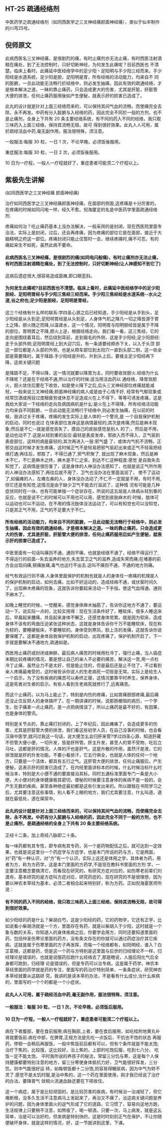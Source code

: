 ## HT-25 疏通经络剂

中医药学之疏通经络剂（如同西医学之三叉神经痛颜面神经痛），类似于仙丰制作的川芎25号。

## 倪师原文

此病西医名三叉神经痛，是很剧烈的痛，有时止痛剂亦无法止痛，有时西医注射酒精在痛处，到了无法控制时，只好切断神经，为何发生此痛呢？目前西医也 不清楚。临床上看时，此痛延中医经络学中的足少阳丶足阳明与手少阳三经而来。手少阳经是水道系统，足少阳是胆，足阳明是胃，所有经络的活动能力，均来自不 同的脏腑，一旦此动能无法畅行於经络中，则必发生抽痛，因此有效的疏通经络，才是根本解决之道，一昧的靠止痛药，只会造成更大的伤害，尤其是肝脏，肝脏管 大便的排泄，任何止痛药服用後如产生便秘，就表示肝的损害已造成了。

此丸的设计就是针对上面三经络而来的，可以保持其间气血的流畅，而使痛完全去除，永不再发。中药有分入脏腑与入经络的药，因此完全不同於一般的方剂，也不是止痛剂，全身上下共有 20 条主要经络系统，有不同的药入不同的经络，我只取三味药入上面三经络，保持其流畅无阻，故可 得到很好效果。此丸人人可用，属於疏经活血中药,毫无副作用，服法很特殊，须注意。

一般服法∶每服 30 粒，一日 1 次，不论早晚，必须饭後服用。

重症服法∶每服 30 粒，一日 2 次，必须饭後服用。

10 日为一疗程，一般人一疗程就好了，重症患者可能须二个疗程以上。

## 紫极先生讲解

(如同西医学之三叉神经痛 颜面神经痛)

治疗如同西医学之三叉神经痛颜面神经痛，在面部的侧面,这疼痛是十分厉害的，在疼痛的时候如同闪电一样，经久不愈。倪海厦定的名是中医药学里面疏通经络剂.

疼痛如何治？吃止痛药基本上没办法解决，一般采用的是封闭，现在西医院里面专治法，实际上是封闭，过后，还会再疼痛，因为疼痛的部位它是在面部，接近于大脑精明之府这一部位。疼痛封闭只能止住暂时一会，继续疼痛时,痛不可忍，有的痛起来生不如死，虽然此病不要命。

#### 此病西医名三叉神经痛，是很剧烈的痛(如同电闪般痛)，有时止痛剂亦无法止痛，有时西医注射酒精在痛处，到了无法控制时，只好切断神经(让人神感知不到它了)

这病后遗症很大,很容易造成面瘫,即口眼歪斜。

#### 为何发生此痛呢?目前西医也不清楚。临床上看时，此痛延中医经络学中的足少阳胆经、足阳明胃经与手少阳三焦经三经而来。手少阳三焦经经是水道系统--水火之道,谷之府也;足少阳是胆经，足阳明是胃经，

这三个经络有什幺样的联系:学四圣心源之后已经知道，手少阳经是从手到头，足少阳经是从头到足;足阳明胃经是从头到足，人身体气机之降凡一切之降皆源于胃 土之降，胆火随之而降,以温肾水，这一个情况，阳明胃与阳明胆经皆是属于不降的部位，胃明胃之不降,胆火上逆，根据经络走向，我们看一看，这三焦经，它的 走向是围绕着耳后，然后绕到耳前，走到眉毛的外侧，这是手少阳经;足少阳胆经:走于头部外侧;足阳明胃经上到大迎穴后，有一条道要经颊赤下关，以入于头顶 部这一部位都是人头部的外侧，也是从颊车部位到太阳穴一直到头部二侧，这一些全部是需要降的，属于降路.手少阳经是升的，升到头上后，要接主足少阳经再下 降，这病关键问题

是降路不足，不得以降，这一情况就要以降胃为主，同时要收敛胆火.经络为什幺不降呢？还是在于经络不通,所以治疗的时候:适当用活血药以 通经络，降胃敛胆火，胆火敛住后要在下收敛，如是使火降下之后,后头三叉神经部位疼痛就能减轻，一般来说三叉神经痛;颜面神经痛的病人或是由于心情不好, 经常有气郁现象或经常饮酒或用目过度眼疲劳或休息不足造成火在上不得下，等等可诱发疼痛，这是我给大家说一下经络的走向及病因病机是什幺:是火在上不得降，所有经络活动能力均来自不同脏腑，一旦此动能无法畅行于经络中,则必发生抽痛，在以前的时候，我讲过关于疼痛，疼痛的发生实际上是人体的一个警讯,是 一个自我保护机制的启动，同时也说过
在体表部位发痒这是病情最轻的;其次是疼痛;然后是麻木现象;然后是不仁--就是感觉丧失了，摸自己的皮肤感觉是别人 的了;，然后是不用，是动也动不了.这是从轻到重的反应:最轻是表皮发痒，邪欲入而不得入，正气驱到表皮部位，这样的病是最轻的;其次再进入一层:邪气盛 了，或体内气机不流畅，正邪交战这时候才发生疼痛，这时候正气不是轻易把邪气驱赶出来或正气不轻易把经络打通;再往后，邪胜了，不得已通了,邪气积聚了, 就出现了麻木现象，然后是麻木不仁，不仁是麻木之终，麻木是不仁之渐，到达不仁这种程度:感觉 是自我失去知觉了，这病情是很厉害了，这是身体的人神没办法感知了，也就是说正气所作用的人神没办法感知了;再往后就不用了，卫气也没办法在里面滋润了， 使不了运动了,如偏瘫的人，左瘫左痪的人，身体没办法动了;不仁不一定就是不用，有时不用,但它还是有知觉,这情况是由于缺少卫气不能去行滋润了，这种情 况有可能是几种症状同时在一块，也有可能单独一个症状存在，所说的这五层是人体病从轻到重的反应，也就是说不仁的时候可以不用也可以用，感觉到皮肤麻木的 时候，肢体可以运动也可以不运动，在不用的情况肢体没法运动了，可以有知觉也可以没知觉，只是其正气不用，正气的不足要大于不仁。

#### 所有经络的活动能力，均来自不同的脏腑，一旦此动能无法畅行于经络中，则必发生抽痛，因此有效的疏通经络，才是根本解决之道。一昧的靠止痛药，只会造成更大的伤害，尤其是肝脏，肝脏管大便的排泄，任何止痛药服用后如产生便秘，就表示肝的损害已造成了。

中医里面有一句话叫痛则不通，通则不痛，也就是经络不通了，经络不得运行了,不得运行的前面--失去滋养的地方,失去营卫之气的滋养,造成失荣而痛;在堵塞的前方会出现闷痛,顿痛胀痛,毒气也运行不出去.这叫不痛则不通，不通的地方则痛。

经气有效运行则不痛.人身体里面保护的机制也就是人的身体任一疼痛的机理是人的保护机制的启动，如何去痛，比如不好运动的，造成经络不通，或伏案时间久了，出现麻木疼痛的现象，这就告诉你要起来活动一下手指，使这气血得通，通则不麻木了。

如晚上睡觉的时候，一觉醒来，感觉身体麻木抽筋了，告诉你这地方不通了，要运动一下。说实际一点的，比较实用得：现在生活条件好了，睡软床，很多人睡这床后，早晨起来腰痛，并且起来身体不解乏，还感觉身体劳累。就是因为软床，造成身体不该有的弯曲压迫紧张这种状态，这就是身体告诉你千万不能睡软床，现在称为棕的，要睡硬板床，不要睡软的。身体受到寒风，脸上冻的发痛，这就告诉你说要保暖了。这都是身体自我保护机制的启动，出现疼痛了，保护机制开启了。下一步就是要解决不通地方,疏通如是。

西医用止痛药或封闭或麻醉，最后病人痛苦的时候用杜冷丁，强行止痛，当人癌症末期比较疼痛的情况，要是想让自己的亲人不必要的痛苦，解决这一苦,用一点杜冷丁止痛，虽然业力不是太好，但是能止住的，但是最后还是止不住了，不过看到亲人疼痛最难受的，这时候告诉你说人的生老病死一切皆是无常。实际上是给生人一个启示，为了没有疾病的痛苦可以寿终正寝，这情况要靠平时养生，保养身体，这是死者对生者的启示。有些人看到生老病死就修行了,远离痛苦。

而这个止痛药，以为马上能止了，特别是内伤的疼痛，比如胃痛胆部疼痛,最后痛还没止住反把人的身体搞坏了。在一期讲课的时候，说那肠梗阻的病历，一个学生，肚子痛拿一点止痛药，差一点把病情误了，所以止痛药是最不好的，有因果，也是身体的警讯。

特别是关节炎的，靠止痛打封闭的，上了年纪后，因此瘫痪了，会造成更多的伤害，尤其是肝脏管大便的排泄，我们看这些初学人员，在自己没事的时候，也会看汉唐中医学,就问过我这一句话，说大便怎幺会归肝来管?学过四圣心源，知道肝藏不但管大便小便，一切升发，皆是肝所管。肝主升发，甚至人的胃不受物，吃后立马吐，这都是肝的情况。人体的汗也是肝气，这是升散的作用，虽然汗是液，它的排泄就是肝的升发功能。不要小看排汗，它五行俱全，也就是人体的任何一个地方，只要是一个活体，都具有五行之气。这肝管大便的排泄，任何止痛服后，产生便秘，这表示肝的损害已造成了。在内经里面讲标本的时候，什幺时候治标什幺时候治本，特别是大小便不通的要直接治其标。同时五通标准里面专门一条是大小便，大小便对的身体健康极其密切，便秘的时候要注意身体的疾病不是一般的，会产生无数的疾病，甚至各种绝症最初都是这些引发出来的。所以跟我在书院学习之后，尤其要注意这些事情，别人看不上眼的地方，我们尤其要注意，什幺叫道，道就在最低处，道在屎尿中。

#### 此丸的设计就是针对上面三经络而来的，可以保持其间气血的流畅，而使痛完全去除，永不再发。中药有分入脏腑与入经络的药，因此完全不同于一般的方剂，也不是止痛剂，是疏通经络的全身上下共有 20 条主要经络系统。

正经十二条，加上奇经八脉即二十条。

每一味药都有其专性，即专病有其专药，另一个是药物配伍之后，就可达到一定效果，也就是说这里分一个药症学与方症学，也是本门所说的药与方，它是两面， 对“药”有一种认识，对“方”有一个认识，实际上这还是体用之学，其体者为药，用者为方，称为方药学，这是本门里面的方药学,不是现在教科书里面的方剂 学，一定要注意概念要搞清它，而看现在研究的，有研究方症对应的，如伤寒老前辈们刘渡舟，基本研究的是方症叫方症对应，研究药症的，现在研究的不是很理想，因为要以神农本草经为基本，必须二者相合起来特别好，称为方药。正如倪海夏医师所说：

#### 有不同的药入不同的经络，我只取三味药入上面三经络，保持其流畅无阻，故可得到很好效果。

如少阳经的药是什幺？柴胡白芍，这是少阳经的药，它的药物学，它还有正学，比如说看小柴胡汤就是一个方，里面存在有药，就是以柴胡入于少阳，这时就是一个 象与数的关系，你知道人的身体疾病之后，你要学会用方，同时还要知道里面的药，包括仲圣伤寒论里面的药方，没有条文存在的你就可以通过药症治疗其它疾病，这就是属于伤寒里面的方子再发挥，而每一个经络都有，如阳明经，谁入？白芷葛根，这都是药，但是这一个药与方特别是这里面与后世的归经理论不一样，归经理论是错误的，也就是说服药后跑什幺经络去了,那是瞎说，人服后阳化气后全身都可跑到，归经理 论是错误的，但是专药可以治专病，这是属于药学，神农本草经里面的药学就是药的专注，里面写的药治疗特别简单，一条条症状，研究神农本草经就要从这路研 究，我讲的是读本草的办法，不是看有什幺成分,治什幺疾病的，里面写的一个个的都是一个小症状。

#### 此丸人人可用，属于疏经活血中药,毫无副作用，服法很特殊，须注意。

#### 一般服法︰每服 30 粒，一日 1 次，不论早晚，必须饭后服用。

#### 10 日为一疗程，一般人一疗程就好了，重症患者可能须二个疗程以上。

病在下者腹部，要在食前服用;病在胸部,上者，要在食后服用，如吃桂附地黄丸补肾就要饭前.病在中部，在脾胃,正规方法是先吃一点饭后，不饥也不饱的状态 再服药，停顿一会稍后再服饭，一般中焦饭前后都有可以，但有个条件就是不能太饱;治疗下焦的，比较饿，这比较好，治上焦的，上部的吃饱后服，吃到七八分， 吃饭一定不能太饱， 平时我所说的养孩子的秘法，常留三分饥与寒，这是每个人保持健康都要特别注意的地方，留三分寒使身体抵抗力好，卫气能很好挥发，三分饥，则中气能很好运 转，如每顿饭都十二分饱,则容易得糖尿病，因为中气为转不灵了.感觉不是太饥时服,是治中焦的，这一个药在里面使用，刚才我已经说了治疗的办法，要降胃气 敛相火流通血脉还要在下把收住。

这一个病症，属于是比较顽固的，是比较厉害的疾病，有时候治一治减轻了，但它难断根，没多久生活不注意病马上发起来了，再治又不痛了，治这病关键问题是养 护的问题，因为身体里面火的逆气形成了它的道路，它习惯了，容易向这地方跑，生活规律上只要稍不注意，如熬夜了，喝一顿酒，只要一次，马上病发，就是这幺 简单，治是可以治好的，但发病是特别快的，这是时时刻刻正气在保护，不让你随便破坏身体，就是这样的情况，好，这一节就讲到这里，下课。

